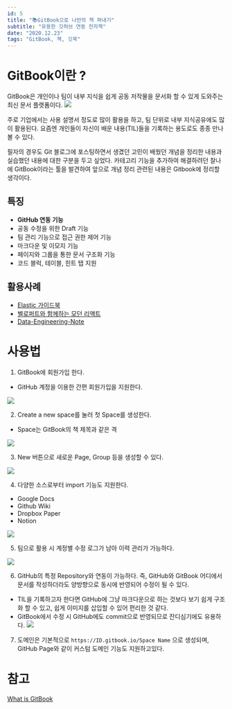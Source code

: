 ```yaml
---
id: 5
title: "📚GitBook으로 나만의 책 펴내기"
subtitle: "유용한 깃허브 연동 전자책"
date: "2020.12.23"
tags: "GitBook, 책, 깃북"
---
```


# GitBook이란 ?
GitBook은 개인이나 팀이 내부 지식을 쉽게 공동 저작물을 문서화 할 수 있게 도와주는 최신 문서 플랫폼이다.
![](https://user-images.githubusercontent.com/60086878/102992242-38602700-455e-11eb-800e-e930be982c34.png)

주로 기업에서는 사용 설명서 정도로 많이 활용을 하고, 팀 단위로 내부 지식공유에도 많이 활용된다. 요즘엔 개인들이 자신이 배운 내용(TIL)들을 기록하는 용도로도 종종 만나볼 수 있다.

필자의 경우도 Git 블로그에 포스팅하면서 생겼던 고민이 배웠던 개념을 정리한 내용과 실습했던 내용에 대한 구분을 두고 싶었다. 카테고리 기능을 추가하여 해결하려던 찰나에 GitBook이라는 툴을 발견하여 앞으로 개념 정리 관련된 내용은 Gitbook에 정리할 생각이다.

## 특징
- __GitHub 연동 기능__
- 공동 수정을 위한 Draft 기능
- 팀 관리 기능으로 접근 권한 제어 기능
- 마크다운 및 이모지 기능
- 페이지와 그룹을 통한 문서 구조화 기능
- 코드 블럭, 테이블, 힌트 탭 지원

## 활용사례
- [Elastic 가이드북](https://esbook.kimjmin.net)
- [벨로퍼트와 함께하는 모던 리액트](https://react.vlpt.us)
- [Data-Engineering-Note](https://sda1547.gitbook.io/data-engineering/)

# 사용법

1. GitBook에 회원가입 한다.
- GitHub 계정을 이용한 간편 회원가입을 지원한다.

![](https://user-images.githubusercontent.com/60086878/102995711-fb4b6300-4564-11eb-875b-a5339af50778.png)

2. Create a new space를 눌러 첫 Space를 생성한다.
- Space는 GitBook의 책 제목과 같은 격

![](https://user-images.githubusercontent.com/60086878/102995880-52513800-4565-11eb-8c7a-f1df8b79e3d8.png)

3. New 버튼으로 새로운 Page, Group 등을 생성할 수 있다.

![](https://user-images.githubusercontent.com/60086878/102996701-e7a0fc00-4566-11eb-8001-3c137b26e08d.png)

4. 다양한 소스로부터 import 기능도 지원한다.
- Google Docs
- Github Wiki
- Dropbox Paper
- Notion

![](https://user-images.githubusercontent.com/60086878/102996850-28991080-4567-11eb-99f1-7ab24a0128ba.png)

5. 팀으로 활용 시 계정별 수정 로그가 남아 이력 관리가 가능하다.

![](https://user-images.githubusercontent.com/60086878/102997101-a2c99500-4567-11eb-9c17-b47c893e4055.png)

6. GitHub의 특정 Repository와 연동이 가능하다. 즉, GitHub와 GitBook 어디에서 문서를 작성하더라도 양방향으로 동시에 반영되어 수정이 될 수 있다.
- TIL을 기록하고자 한다면 GitHub에 그냥 마크다운으로 하는 것보다 보기 쉽게 구조화 할 수 있고, 쉽게 이미지를 삽입할 수 있어 편리한 것 같다.
- GitBook에서 수정 시 GitHub에도 commit으로 반영되므로 잔디심기에도 유용하다.
![](https://user-images.githubusercontent.com/60086878/102997166-c7257180-4567-11eb-88eb-1b4591c559bd.png)

7. 도메인은 기본적으로 `https://ID.gitbook.io/Space Name` 으로 생성되며, GitHub Page와 같이 커스텀 도메인 기능도 지원하고있다.

# 참고
[What is GitBook](https://docs.gitbook.com)

